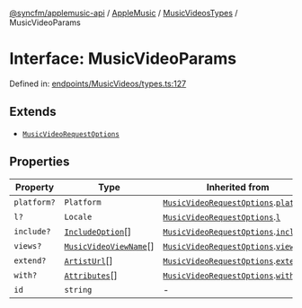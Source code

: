 [@syncfm/applemusic-api](../../../../../../globals.md) / [AppleMusic](../../../index.md) / [MusicVideosTypes](../index.md) / MusicVideoParams

# Interface: MusicVideoParams

Defined in: [endpoints/MusicVideos/types.ts:127](https://github.com/sync-fm/applemusic-api/blob/a6a8471d4d51a41f6bd8af9d95c8abf0126e10f4/src/endpoints/MusicVideos/types.ts#L127)

## Extends

- [`MusicVideoRequestOptions`](MusicVideoRequestOptions.md)

## Properties

| Property | Type | Inherited from | Defined in |
| ------ | ------ | ------ | ------ |
| <a id="platform"></a> `platform?` | `Platform` | [`MusicVideoRequestOptions`](MusicVideoRequestOptions.md).[`platform`](MusicVideoRequestOptions.md#platform) | [endpoints/MusicVideos/types.ts:119](https://github.com/sync-fm/applemusic-api/blob/a6a8471d4d51a41f6bd8af9d95c8abf0126e10f4/src/endpoints/MusicVideos/types.ts#L119) |
| <a id="l"></a> `l?` | `Locale` | [`MusicVideoRequestOptions`](MusicVideoRequestOptions.md).[`l`](MusicVideoRequestOptions.md#l) | [endpoints/MusicVideos/types.ts:120](https://github.com/sync-fm/applemusic-api/blob/a6a8471d4d51a41f6bd8af9d95c8abf0126e10f4/src/endpoints/MusicVideos/types.ts#L120) |
| <a id="include"></a> `include?` | [`IncludeOption`](../enumerations/IncludeOption.md)[] | [`MusicVideoRequestOptions`](MusicVideoRequestOptions.md).[`include`](MusicVideoRequestOptions.md#include) | [endpoints/MusicVideos/types.ts:121](https://github.com/sync-fm/applemusic-api/blob/a6a8471d4d51a41f6bd8af9d95c8abf0126e10f4/src/endpoints/MusicVideos/types.ts#L121) |
| <a id="views"></a> `views?` | [`MusicVideoViewName`](../enumerations/MusicVideoViewName.md)[] | [`MusicVideoRequestOptions`](MusicVideoRequestOptions.md).[`views`](MusicVideoRequestOptions.md#views) | [endpoints/MusicVideos/types.ts:122](https://github.com/sync-fm/applemusic-api/blob/a6a8471d4d51a41f6bd8af9d95c8abf0126e10f4/src/endpoints/MusicVideos/types.ts#L122) |
| <a id="extend"></a> `extend?` | [`ArtistUrl`](../enumerations/ExtendOption.md#artisturl)[] | [`MusicVideoRequestOptions`](MusicVideoRequestOptions.md).[`extend`](MusicVideoRequestOptions.md#extend) | [endpoints/MusicVideos/types.ts:123](https://github.com/sync-fm/applemusic-api/blob/a6a8471d4d51a41f6bd8af9d95c8abf0126e10f4/src/endpoints/MusicVideos/types.ts#L123) |
| <a id="with"></a> `with?` | [`Attributes`](../enumerations/WithOption.md#attributes)[] | [`MusicVideoRequestOptions`](MusicVideoRequestOptions.md).[`with`](MusicVideoRequestOptions.md#with) | [endpoints/MusicVideos/types.ts:124](https://github.com/sync-fm/applemusic-api/blob/a6a8471d4d51a41f6bd8af9d95c8abf0126e10f4/src/endpoints/MusicVideos/types.ts#L124) |
| <a id="id"></a> `id` | `string` | - | [endpoints/MusicVideos/types.ts:128](https://github.com/sync-fm/applemusic-api/blob/a6a8471d4d51a41f6bd8af9d95c8abf0126e10f4/src/endpoints/MusicVideos/types.ts#L128) |
